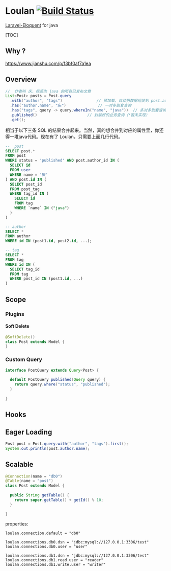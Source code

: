 # Loulan [![Build Status](https://travis-ci.org/Kretech/Loulan.svg?branch=master)](https://travis-ci.org/Kretech/Loulan)

[Laravel-Eloquent](https://laravel.com/docs/eloquent) for java



[TOC]

## Why ?

https://www.jianshu.com/p/f3bf0af7a1ea



## Overview

```java
//  作者叫 庆，标签为 java 的所有已发布文章
List<Post> posts = Post.query
  .with("author", "tags")				// 预加载，自动把数据组装到 post.author 对象 
  .has("author.name", "庆")				// 一对多嵌套查询
  .has("tags", query -> query.whereIn("name", "java"))	// 多对多嵌套查询（*暂未实现）
  .published()						// 封装好的业务查询（*暂未实现）
  .get();
```



相当于以下三条 SQL 的结果合并起来。当然，真的想合并到对应的属性里，你还得一堆java代码。现在有了 Loulan，只需要上面几行代码。

```sql
--	post
SELECT post.*
FROM post
WHERE status = 'published' AND post.author_id IN (
  SELECT id
  FROM user
  WHERE name = '庆'
) AND post.id IN (
  SELECT post_id
  FROM post_tag
  WHERE tag_id IN (
    SELECT id
    FROM tag
    WHERE `name` IN ("java")
  )
)

-- author
SELECT *
FROM author
WHERE id IN (post1.id, post2.id, ...);

-- tag
SELECT *
FROM tag
WHERE id IN (
  SELECT tag_id
  FROM tag
  WHERE post_id IN (post1.id, ...)
)
```



## Scope

### Plugins

#### Soft Delete

```java
@SoftDelete()
class Post extends Model { 
}
```



### Custom Query

```java
interface PostQuery extends Query<Post> {
  
  default PostQuery published(Query query) {
    return query.where("status", "published");
  }
  
}
```



## Hooks



## Eager Loading

```java
Post post = Post.query.with("author", "tags").first();
System.out.println(post.author.name);
```



## Scalable

```java
@Connection(name = "db0")
@Table(name = "post")
class Post extends Model {
  
  public String getTable() {
    return super.getTable() + getId() % 10;
  }

}
```

properties:

```properties
loulan.connection.default = "db0"

loulan.connections.db0.dsn = "jdbc:mysql://127.0.0.1:3306/test"
loulan.connections.db0.user = "user"

loulan.connections.db1.dsn = "jdbc:mysql://127.0.0.1:3306/test"
loulan.connections.db1.read.user = "reader"
loulan.connections.db1.write.user = "writer"
```

